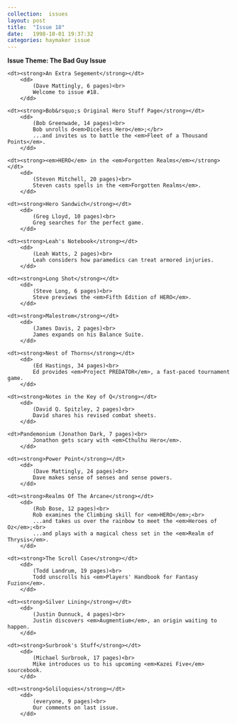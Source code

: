 ```yaml
---
collection:  issues
layout: post
title:  "Issue 18"
date:   1998-10-01 19:37:32
categories: haymaker issue
---
```


<dl>
	<dt class="theme"><strong>Issue Theme: The Bad Guy Issue</theme></strong></dt>

	<dt><strong>An Extra Segement</strong></dt>
		<dd>
		 	(Dave Mattingly, 6 pages)<br>
			Welcome to issue #18.
		</dd>
		
	<dt><strong>Bob&rsquo;s Original Hero Stuff Page</strong></dt>
		<dd>
		 	(Bob Greenwade, 14 pages)<br>
			Bob unrolls d<em>Diceless Hero</em>;</br>
			...and invites us to battle the <em>Fleet of a Thousand Points</em>.
		</dd>

	<dt><strong><em>HERO</em> in the <em>Forgotten Realms</em></strong></dt>
		<dd>
		 	(Steven Mitchell, 20 pages)<br>
			Steven casts spells in the <em>Forgotten Realms</em>.
		</dd>

	<dt><strong>Hero Sandwich</strong></dt>
		<dd>
		 	(Greg Lloyd, 10 pages)<br>
			Greg searches for the perfect game.
		</dd>
		
	<dt><strong>Leah's Notebook</strong></dt>
		<dd>
		 	(Leah Watts, 2 pages)<br>
			Leah considers how paramedics can treat armored injuries.
		</dd>

	<dt><strong>Long Shot</strong></dt>
		<dd>
		 	(Steve Long, 6 pages)<br>
			Steve previews the <em>Fifth Edition of HERO</em>.
		</dd>

	<dt><strong>Malestrom</strong></dt>
		<dd>
		 	(James Davis, 2 pages)<br>
			James expands on his Balance Suite.
		</dd>

	<dt><strong>Nest of Thorns</strong></dt>
		<dd>
		 	(Ed Hastings, 34 pages)<br>
			Ed provides <em>Project PREDATOR</em>, a fast-paced tournament game.
		</dd>

	<dt><strong>Notes in the Key of Q</strong></dt>
		<dd>
		 	(David Q. Spitzley, 2 pages)<br>
			David shares his revised combat sheets.
		</dd>

	<dt>Pandemonium (Jonathon Dark, 7 pages)<br>
			Jonathon gets scary with <em>Cthulhu Hero</em>.
		</dd>

	<dt><strong>Power Point</strong></dt>
		<dd>
		 	(Dave Mattingly, 24 pages)<br>
			Dave makes sense of senses and sense powers.
		</dd>

	<dt><strong>Realms Of The Arcane</strong></dt>
		<dd>
		 	(Rob Bose, 12 pages)<br>
			Rob examines the Climbing skill for <em>HERO</em>;<br>
			...and takes us over the rainbow to meet the <em>Heroes of Oz</em>;<br>
			...and plays with a magical chess set in the <em>Realm of Thrysis</em>.
		</dd>

	<dt><strong>The Scroll Case</strong></dt>
		<dd>
		 	(Todd Landrum, 19 pages)<br>
			Todd unscrolls his <em>Players' Handbook for Fantasy Fuzion</em>.
		</dd>

	<dt><strong>Silver Lining</strong></dt>
		<dd>
		 	(Justin Dunnuck, 4 pages)<br>
			Justin discovers <em>Augmentium</em>, an origin waiting to happen.	
		</dd>

	<dt><strong>Surbrook's Stuff</strong></dt>
		<dd>
		 	(Michael Surbrook, 17 pages)<br>
			Mike introduces us to his upcoming <em>Kazei Five</em> sourcebook.
		</dd>

	<dt><strong>Soliloquies</strong></dt>
		<dd>
		 	(everyone, 9 pages)<br>
			Our comments on last issue.
		</dd>
</dl>
